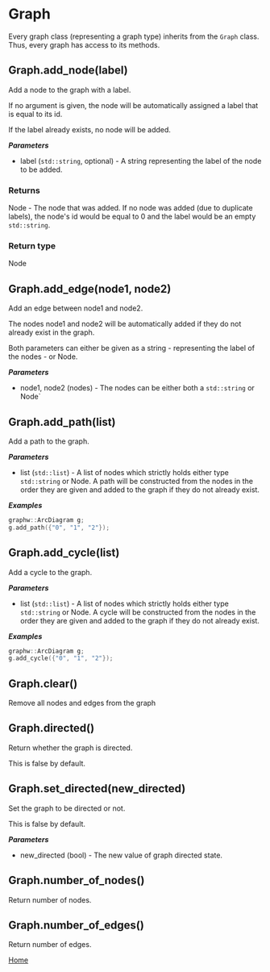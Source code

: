 # Graph

Every graph class (representing a graph type) inherits from the `Graph` class. Thus, every graph has access to its methods.

## Graph.add_node(label)

Add a node to the graph with a label.

If no argument is given, the node will be automatically assigned a label that is equal to its id.

If the label already exists, no node will be added.

***Parameters***

+ label (`std::string`, optional) - A string representing the label of the node to be added.

### Returns

Node - The node that was added. If no node was added (due to duplicate labels), the node's id would be equal to 0 and the label would be an empty `std::string`.

### Return type

Node

## Graph.add_edge(node1, node2)

Add an edge between node1 and node2.

The nodes node1 and node2 will be automatically added if they do not already exist in the graph.

Both parameters can either be given as a string - representing the label of the nodes - or Node.

***Parameters***

+ node1, node2 (nodes) - The nodes can be either both a `std::string` or Node`

## Graph.add_path(list)

Add a path to the graph.

***Parameters***

+ list (`std::list`) - A list of nodes which strictly holds either type `std::string` or Node. A path will be constructed from the nodes in the order they are given and added to the graph if they do not already exist.

***Examples***

```cpp
graphw::ArcDiagram g;
g.add_path({"0", "1", "2"});
```

## Graph.add_cycle(list)

Add a cycle to the graph.

***Parameters***

+ list (`std::list`) - A list of nodes which strictly holds either type `std::string` or Node. A cycle will be constructed from the nodes in the order they are given and added to the graph if they do not already exist.

***Examples***

```cpp
graphw::ArcDiagram g;
g.add_cycle({"0", "1", "2"});
```

## Graph.clear()

Remove all nodes and edges from the graph

## Graph.directed()

Return whether the graph is directed.

This is false by default.

## Graph.set_directed(new_directed)

Set the graph to be directed or not.

This is false by default.

***Parameters***

+ new_directed (bool) - The new value of graph directed state.

## Graph.number_of_nodes()

Return number of nodes.

## Graph.number_of_edges()

Return number of edges.

[Home](./readme.md)

